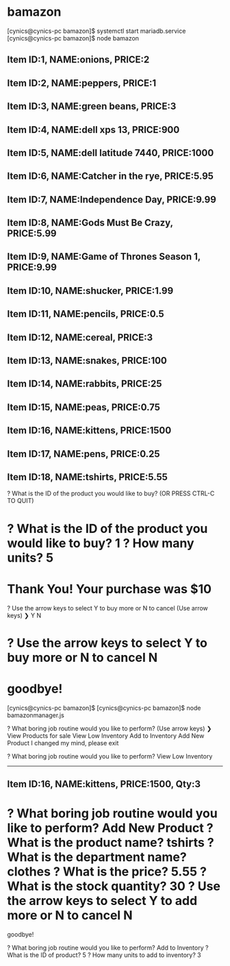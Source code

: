﻿# bamazon

[cynics@cynics-pc bamazon]$ systemctl start mariadb.service
[cynics@cynics-pc bamazon]$ node bamazon

Item ID:1, NAME:onions, PRICE:2
------------------------------
Item ID:2, NAME:peppers, PRICE:1
------------------------------
Item ID:3, NAME:green beans, PRICE:3
------------------------------
Item ID:4, NAME:dell xps 13, PRICE:900
------------------------------
Item ID:5, NAME:dell latitude 7440, PRICE:1000
------------------------------
Item ID:6, NAME:Catcher in the rye, PRICE:5.95
------------------------------
Item ID:7, NAME:Independence Day, PRICE:9.99
------------------------------
Item ID:8, NAME:Gods Must Be Crazy, PRICE:5.99
------------------------------
Item ID:9, NAME:Game of Thrones Season 1, PRICE:9.99
------------------------------
Item ID:10, NAME:shucker, PRICE:1.99
------------------------------
Item ID:11, NAME:pencils, PRICE:0.5
------------------------------
Item ID:12, NAME:cereal, PRICE:3
------------------------------
Item ID:13, NAME:snakes, PRICE:100
------------------------------
Item ID:14, NAME:rabbits, PRICE:25
------------------------------
Item ID:15, NAME:peas, PRICE:0.75
------------------------------
Item ID:16, NAME:kittens, PRICE:1500
------------------------------
Item ID:17, NAME:pens, PRICE:0.25
------------------------------
Item ID:18, NAME:tshirts, PRICE:5.55
------------------------------

? What is the ID of the product you would like to buy? (OR PRESS CTRL-C TO QUIT)


? What is the ID of the product you would like to buy? 1
? How many units? 5
=====================================
Thank You!  Your purchase was $10
=====================================
? Use the arrow keys to select Y to buy more or N to cancel (Use arrow keys)
❯ Y 
  N 


? Use the arrow keys to select Y to buy more or N to cancel N
=====================================
goodbye!
=====================================
[cynics@cynics-pc bamazon]$ 
[cynics@cynics-pc bamazon]$ node bamazonmanager.js 

? What boring job routine would you like to perform? (Use arrow keys)
❯ View Products for sale 
  View Low Inventory 
  Add to Inventory 
  Add New Product 
  I changed my mind, please exit 



? What boring job routine would you like to perform? View Low Inventory

----------------------------------------------------------------
Item ID:16, NAME:kittens, PRICE:1500, Qty:3
----------------------------------------------------------------


? What boring job routine would you like to perform? Add New Product
? What is the product name? tshirts
? What is the department name? clothes
? What is the price? 5.55
? What is the stock quantity? 30
? Use the arrow keys to select Y to add more or N to cancel N
=====================================
goodbye!


? What boring job routine would you like to perform? Add to Inventory
? What is the ID of product? 5
? How many units to add to inventory? 3


